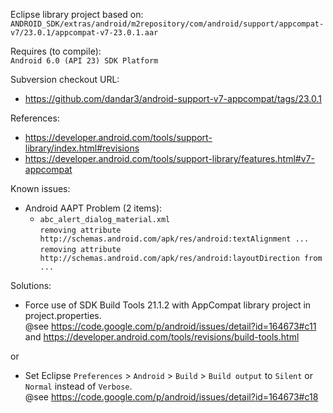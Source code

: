 Eclipse library project based on:<br/>
`ANDROID_SDK/extras/android/m2repository/com/android/support/appcompat-v7/23.0.1/appcompat-v7-23.0.1.aar`

Requires (to compile):<br/>
`Android 6.0 (API 23) SDK Platform`

Subversion checkout URL:<br/>
* https://github.com/dandar3/android-support-v7-appcompat/tags/23.0.1

References:
* https://developer.android.com/tools/support-library/index.html#revisions
* https://developer.android.com/tools/support-library/features.html#v7-appcompat

Known issues:
* Android AAPT Problem (2 items):
  * `abc_alert_dialog_material.xml` <br/>
`removing attribute http://schemas.android.com/apk/res/android:textAlignment ...`<br/>
`removing attribute http://schemas.android.com/apk/res/android:layoutDirection from ...`<br/>

Solutions:
* Force use of SDK Build Tools 21.1.2 with AppCompat library project in project.properties.<br/>
  @see https://code.google.com/p/android/issues/detail?id=164673#c11 and  https://developer.android.com/tools/revisions/build-tools.html
 
or

* Set Eclipse `Preferences` > `Android` > `Build` > `Build output` to `Silent` or `Normal` instead of `Verbose`.<br/>
  @see https://code.google.com/p/android/issues/detail?id=164673#c18
